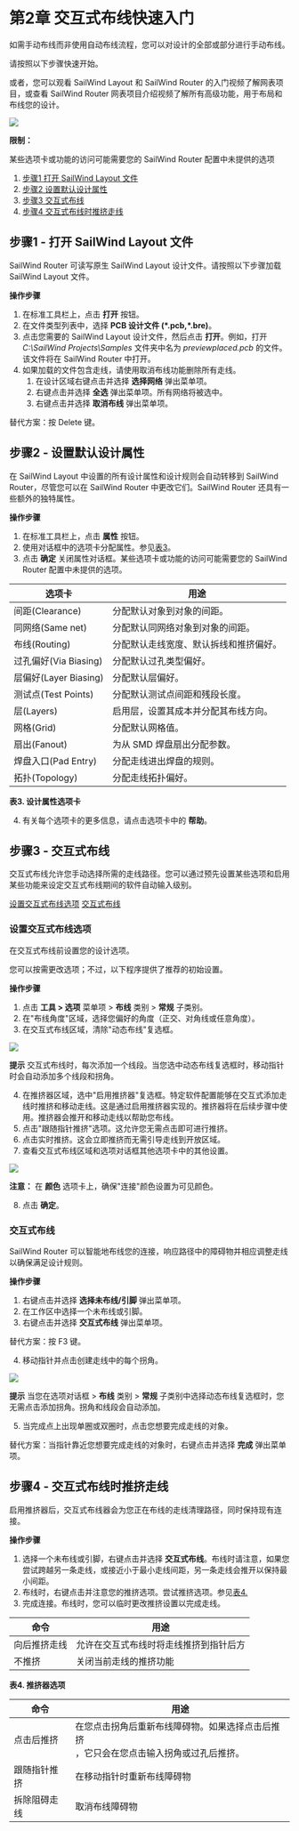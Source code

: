 # 第2章 交互式布线快速入门
如需手动布线而非使用自动布线流程，您可以对设计的全部或部分进行手动布线。

请按照以下步骤快速开始。

或者，您可以观看 SailWind Layout 和 SailWind Router 的入门视频了解网表项目，或查看 SailWind Router 网表项目介绍视频了解所有高级功能，用于布局和布线您的设计。

![](/router/guide/2/_page_0_Picture_4.jpeg)

**限制：**

某些选项卡或功能的访问可能需要您的 SailWind Router 配置中未提供的选项

1. [步骤1 打开 SailWind Layout 文件](#page-0-0)
2. [步骤2 设置默认设计属性](#page-1-0)
3. [步骤3 交互式布线](#page-2-0)
4. [步骤4 交互式布线时推挤走线](#page-3-0)

## 步骤1 - 打开 SailWind Layout 文件
SailWind Router 可读写原生 SailWind Layout 设计文件。请按照以下步骤加载 SailWind Layout 文件。

**操作步骤**

1. 在标准工具栏上，点击 **打开** 按钮。
2. 在文件类型列表中，选择 **PCB 设计文件 (\*.pcb,\*.bre)**。
3. 点击您需要的 SailWind Layout 设计文件，然后点击 **打开**。例如，打开 *C:\SailWind Projects\Samples* 文件夹中名为 *previewplaced.pcb* 的文件。该文件将在 SailWind Router 中打开。
4. 如果加载的文件包含走线，请使用取消布线功能删除所有走线。
	1. 在设计区域右键点击并选择 **选择网络** 弹出菜单项。
	2. 右键点击并选择 **全选** 弹出菜单项。所有网络将被选中。
	3. 右键点击并选择 **取消布线** 弹出菜单项。

替代方案：按 Delete 键。

## 步骤2 - 设置默认设计属性
在 SailWind Layout 中设置的所有设计属性和设计规则会自动转移到 SailWind Router，尽管您可以在 SailWind Router 中更改它们。SailWind Router 还具有一些额外的独特属性。

**操作步骤**

1. 在标准工具栏上，点击 **属性** 按钮。
2. 使用对话框中的选项卡分配属性。参见[表](#page-1-1)[3](#page-1-1)。
3. 点击 **确定** 关闭属性对话框。某些选项卡或功能的访问可能需要您的 SailWind Router 配置中未提供的选项。


| 选项卡           | 用途                                                               |
|------------------|--------------------------------------------------------------------|
| 间距(Clearance)     | 分配默认对象到对象的间距。                          |
| 同网络(Same net)      | 分配默认同网络对象到对象的间距。                 |
| 布线(Routing)       | 分配默认走线宽度、默认拆线和推挤偏好。    |
| 过孔偏好(Via Biasing)   | 分配默认过孔类型偏好。                                        |
| 层偏好(Layer Biasing) | 分配默认层偏好。                                           |
| 测试点(Test Points)   | 分配默认测试点间距和残段长度。                |
| 层(Layers)        | 启用层，设置其成本并分配其布线方向。 |
| 网格(Grid)          | 分配默认网格值。                                          |
| 扇出(Fanout)        | 为从 SMD 焊盘扇出分配参数。                     |
| 焊盘入口(Pad Entry)     | 分配走线进出焊盘的规则。                     |
| 拓扑(Topology)      | 分配走线拓扑偏好。                                   |

**表3. 设计属性选项卡**

4. 有关每个选项卡的更多信息，请点击选项卡中的 **帮助**。

## 步骤3 - 交互式布线
交互式布线允许您手动选择所需的走线路径。您可以通过预先设置某些选项和启用某些功能来设定交互式布线期间的软件自动输入级别。

[设置交互式布线选项](#page-2-1) [交互式布线](#page-3-1)

### 设置交互式布线选项
在交互式布线前设置您的设计选项。

您可以按需更改选项；不过，以下程序提供了推荐的初始设置。

**操作步骤**

1. 点击 **工具 > 选项** 菜单项 > **布线** 类别 > **常规** 子类别。
2. 在"布线角度"区域，选择您偏好的角度（正交、对角线或任意角度）。
3. 在交互式布线区域，清除"动态布线"复选框。

![](/router/guide/2/_page_2_Picture_11.jpeg)

**提示** 交互式布线时，每次添加一个线段。当您选中动态布线复选框时，移动指针时会自动添加多个线段和拐角。

4. 在推挤器区域，选中"启用推挤器"复选框。特定软件配置能够在交互式添加走线时推挤和移动走线。这是通过启用推挤器实现的。推挤器将在后续步骤中使用。推挤器会推开和移动走线以帮助您布线。
5. 点击"跟随指针推挤"选项。这允许您无需点击即可进行推挤。
6. 点击实时推挤。这会立即推挤而无需引导走线到开放区域。
7. 查看交互式布线区域和选项对话框其他选项卡中的其他设置。

![](/router/guide/2/_page_2_Picture_17.jpeg)

**注意：** 在 **颜色** 选项卡上，确保"连接"颜色设置为可见颜色。

8. 点击 **确定**。

### 交互式布线
SailWind Router 可以智能地布线您的连接，响应路径中的障碍物并相应调整走线以确保满足设计规则。

**操作步骤**

1. 右键点击并选择 **选择未布线/引脚** 弹出菜单项。
2. 在工作区中选择一个未布线或引脚。
3. 右键点击并选择 **交互式布线** 弹出菜单项。

替代方案：按 F3 键。

4. 移动指针并点击创建走线中的每个拐角。

![](/router/guide/2/_page_3_Picture_9.jpeg)

**提示** 当您在选项对话框 > **布线** 类别 > **常规** 子类别中选择动态布线复选框时，您无需点击添加拐角。拐角和线段会自动添加。

5. 当完成点上出现单圈或双圈时，点击您想要完成走线的对象。

替代方案：当指针靠近您想要完成走线的对象时，右键点击并选择 **完成** 弹出菜单项。

## 步骤4 - 交互式布线时推挤走线
启用推挤器后，交互式布线器会为您正在布线的走线清理路径，同时保持现有连接。

**操作步骤**

1. 选择一个未布线或引脚，右键点击并选择 **交互式布线**。布线时请注意，如果您尝试跨越另一条走线，或接近小于最小走线间距，另一条走线会推开以保持最小间距。
2. 布线时，右键点击并注意您的推挤选项。尝试推挤选项。参见[表](#page-3-2)[4.](#page-3-2)
3. 完成连接。布线时，您可以临时更改推挤设置以完成走线。


| 命令           | 用途                                                                     |
|----------------|--------------------------------------------------------------------------|
| 向后推挤走线 | 允许在交互式布线时将走线推挤到指针后方 |
| 不推挤        | 关闭当前走线的推挤功能                                 |

**表4. 推挤器选项**

| 命令                   | 用途                                                                                                                                      |
|-----------------------|-------------------------------------------------------------------------------------------------------------------------------------------|
| 点击后推挤          | 在您点击拐角后重新布线障碍物。如果选择点击后推挤<br>，它只会在您点击输入拐角或过孔后推挤。 |
| 跟随指针推挤         | 在移动指针时重新布线障碍物                                                                                                   |
| 拆除阻碍走线 | 取消布线障碍物                                                                                                                           |